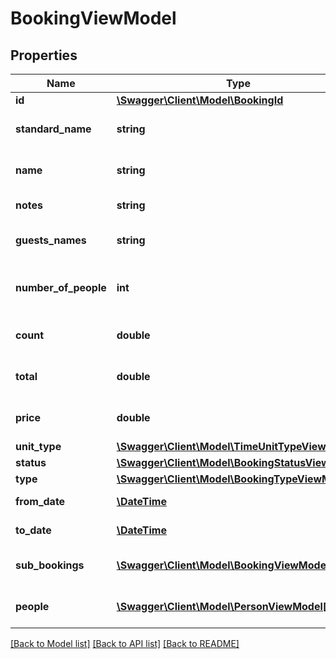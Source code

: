 # BookingViewModel

## Properties
Name | Type | Description | Notes
------------ | ------------- | ------------- | -------------
**id** | [**\Swagger\Client\Model\BookingId**](BookingId.md) |  | [optional] 
**standard_name** | **string** | Gets or sets standart name. | [optional] 
**name** | **string** | Gets or sets Booking Name. | [optional] 
**notes** | **string** | Gets or sets Notes. | [optional] 
**guests_names** | **string** | Gets or sets guests names. | [optional] 
**number_of_people** | **int** | Gets or sets number of people in booking. | [optional] 
**count** | **double** | Gets or sets items count in booking. | [optional] 
**total** | **double** | Gets or sets booking total price. | [optional] 
**price** | **double** | Gets or sets booking price. | [optional] 
**unit_type** | [**\Swagger\Client\Model\TimeUnitTypeViewModel**](TimeUnitTypeViewModel.md) |  | [optional] 
**status** | [**\Swagger\Client\Model\BookingStatusViewModel**](BookingStatusViewModel.md) |  | [optional] 
**type** | [**\Swagger\Client\Model\BookingTypeViewModel**](BookingTypeViewModel.md) |  | [optional] 
**from_date** | [**\DateTime**](\DateTime.md) | Gets or sets date from. | [optional] 
**to_date** | [**\DateTime**](\DateTime.md) | Gets or sets date To. | [optional] 
**sub_bookings** | [**\Swagger\Client\Model\BookingViewModel[]**](BookingViewModel.md) | Gets or sets sub bookings. | [optional] 
**people** | [**\Swagger\Client\Model\PersonViewModel[]**](PersonViewModel.md) | Gets or sets people in booking. | [optional] 

[[Back to Model list]](../../README.md#documentation-for-models) [[Back to API list]](../../README.md#documentation-for-api-endpoints) [[Back to README]](../../README.md)

